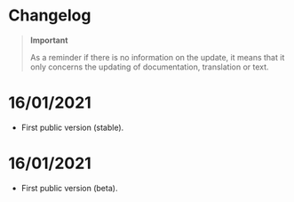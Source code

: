 # Changelog 

>**Important**
>
>As a reminder if there is no information on the update, it means that it only concerns the updating of documentation, translation or text.

# 16/01/2021
- First public version (stable).

# 16/01/2021
- First public version (beta).
